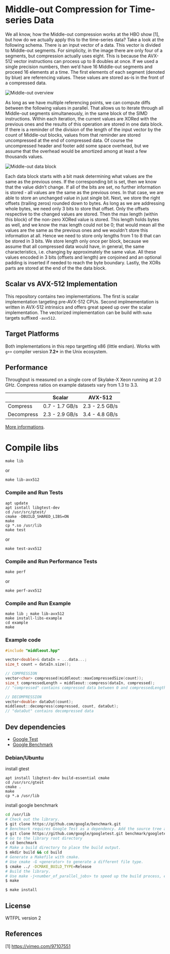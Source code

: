# Middle-out Compression for Time-series Data

We all know, how the Middle-out compression works at the HBO show [1], but how do we actually apply this to the time-series data?
Take a look at the following schema. There is an input vector of a data. This vector is divided to Middle-out segments. For simplicity, in the image there are only four of a segments, but compression actually uses eight. This is because the AVX-512 vector instructions can process up to 8 doubles at once. If we used a single precision numbers, then we’d have 16 Middle-out segments and proceed 16 elements at a time.
The first elements of each segment (denoted by blue) are referencing values. These values are stored as-is in the front of a compressed data.

![Middle-out overview](/images/middle-out-overview.svg)

As long as we have multiple referencing points, we can compute diffs between the following values in parallel. That allows us to iterate through all Middle-out segments simultaneously, in the same block of the SIMD instructions. Within each iteration, the current values are XORed with the previous ones and the results of this operation are stored in one data block. 
If there is a reminder of the division of the length of the input vector by the count of Middle-out blocks, values from that reminder are stored uncompressed at the end of compressed data.
Of course the uncompressed header and footer add some space overhead, but we assume  that the overhead would be amortized among at least a few thousands values.

![Middle-out data block](/images/middle-out-data-block.svg)

Each data block starts with a bit mask determining what values are the same as the previous ones. If the corresponding bit is set, then we know that the value didn’t change. If all of the bits are set, no further information is stored - all values are the same as the previous ones. In that case, we are able to store an unchanged value in just single bit.
Next, we store the right offsets (trailing zeros) rounded down to bytes. As long as we are addressing whole bytes, we need only 3 bits to store that offset. Only the offsets respective to the changed values are stored. Then the max length (within this block) of the non-zero XORed value is stored. This length holds bytes as well, and we know the max length could not be 0;  that would mean all the values are the same as the previous ones and we wouldn't store this information at all. Hence we need to store only lengths from 1 to 8 that can be stored in 3 bits. We store length only once per block, because we assume that all compressed data would have, in general, the same characteristics, i.e. changing by approximately the same value. All these values encoded in 3 bits (offsets and length) are conjoined and an optional padding is inserted if needed to reach the byte boundary.
Lastly, the XORs parts are stored at the end of the the data block.

## Scalar vs AVX-512 Implementation
This repository contains two implementations. The first is scalar implementation targeting pre-AVX-512 CPUs. Second implmementation is written in AVX-512 intrinsics and offers great speed up over the scalar implementation. The vectorized implementation can be build with `make` targets suffixed `-avx512`.

## Target Platforms
Both implementations in this repo targetting x86 (little endian). Works with `g++` compiler version **7.2+** in the Unix ecosystem.

## Performance
Throughput is measured on a single core of Skylake-X Xeon running at 2.0 GHz.
Compress ratios on example datasets vary from 1.3 to 3.3.

|            | Scalar                | AVX-512        |
|------------|-----------------------|----------------|
| Compress   | 0.7 - 1.7 GB/s        | 2.3 - 2.5 GB/s |
| Decompress | 2.3 - 2.9 GB/s        | 3.4 - 4.8 GB/s |

[More informations](https://medium.com/@vaclav.loffelmann/the-worlds-first-middle-out-compression-for-time-series-data-part-1-1e5ad5312757 "The World’s First Middle-Out Compression for Time-series Data — Part 1").

# Compile libs

```
make lib
```
or 
```
make lib-avx512
```

### Compile and Run Tests
```
apt update
apt isntall libgtest-dev
cd /usr/src/gtest/
cmake -DBUILD_SHARED_LIBS=ON
make
cp *.so /usr/lib
make test
```
or
```
make test-avx512
```

### Compile and Run Performance Tests
```
make perf
```
or
```
make perf-avx512
```

### Compile and Run Example
```
make lib ; make lib-avx512
make install-libs-example
cd example
make
```

### Example code
```c++
#include "middleout.hpp" 

vector<double>& dataIn = ...data...;
size_t count = dataIn.size();

// COMPRESSION
vector<char> compressed(middleout::maxCompressedSize(count));
size_t compressedLength = middleout::compress(dataIn, compressed);
// "compressed" contains compressed data between 0 and compressedLength th element

// DECOMPRESSION
vector<double> dataOut(count);
middleout::decompress(compressed, count, dataOut);
// "dataOut" contains decompressed data

```

## Dev dependencies

*  [Google Test](https://github.com/google/googletest)
*  [Google Benchmark](https://github.com/google/benchmark)

### Debian/Ubuntu
install gtest
```
apt install libgtest-dev build-essential cmake
cd /usr/src/gtest
cmake .
make
cp *.a /usr/lib
```

install google benchmark
```bash
cd /usr/lib
# Check out the library.
$ git clone https://github.com/google/benchmark.git
# Benchmark requires Google Test as a dependency. Add the source tree as a subdirectory.
$ git clone https://github.com/google/googletest.git benchmark/googletest
# Go to the library root directory
$ cd benchmark
# Make a build directory to place the build output.
$ mkdir build && cd build
# Generate a Makefile with cmake.
# Use cmake -G <generator> to generate a different file type.
$ cmake ../ -DCMAKE_BUILD_TYPE=Release
# Build the library.
# Use make -j<number_of_parallel_jobs> to speed up the build process, e.g. make -j8 .
$ make

$ make install
```


## License
WTFPL version 2

## References

[1] https://vimeo.com/97107551

